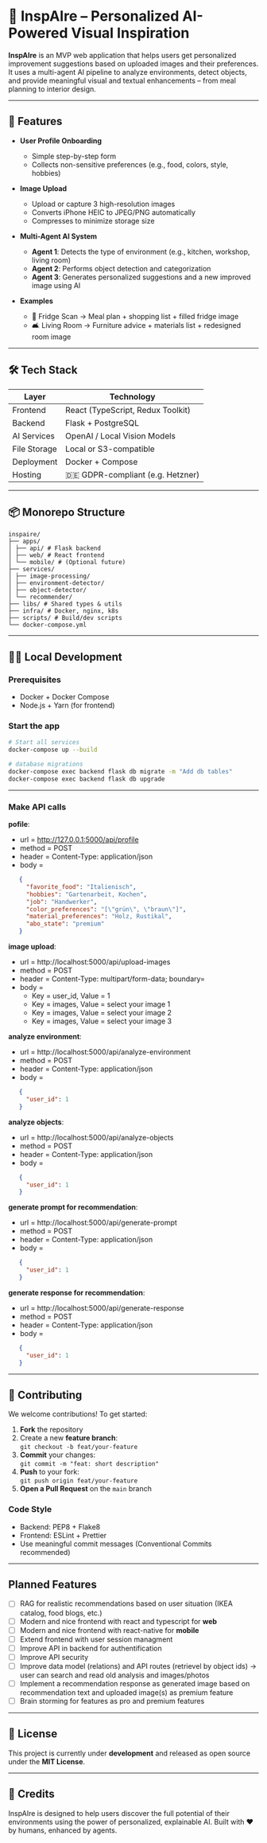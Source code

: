 # 🌟 InspAIre – Personalized AI-Powered Visual Inspiration

**InspAIre** is an MVP web application that helps users get personalized improvement suggestions based on uploaded images and their preferences. It uses a multi-agent AI pipeline to analyze environments, detect objects, and provide meaningful visual and textual enhancements – from meal planning to interior design.

---

## 🚀 Features

- **User Profile Onboarding**
  - Simple step-by-step form
  - Collects non-sensitive preferences (e.g., food, colors, style, hobbies)

- **Image Upload**
  - Upload or capture 3 high-resolution images
  - Converts iPhone HEIC to JPEG/PNG automatically
  - Compresses to minimize storage size

- **Multi-Agent AI System**
  - **Agent 1**: Detects the type of environment (e.g., kitchen, workshop, living room)
  - **Agent 2**: Performs object detection and categorization
  - **Agent 3**: Generates personalized suggestions and a new improved image using AI

- **Examples**
  - 🧊 Fridge Scan → Meal plan + shopping list + filled fridge image
  - 🛋️ Living Room → Furniture advice + materials list + redesigned room image

---

## 🛠 Tech Stack

| Layer         | Technology                          |
|--------------|-------------------------------------|
| Frontend      | React (TypeScript, Redux Toolkit)   |
| Backend       | Flask + PostgreSQL                  |
| AI Services   | OpenAI / Local Vision Models        |
| File Storage  | Local or S3-compatible              |
| Deployment    | Docker + Compose                    |
| Hosting       | 🇩🇪 GDPR-compliant (e.g. Hetzner)   |

---

## 📦 Monorepo Structure
```text
inspaire/
├── apps/
│ ├── api/ # Flask backend
│ ├── web/ # React frontend
│ └── mobile/ # (Optional future)
├── services/
│ ├── image-processing/
│ ├── environment-detector/
│ ├── object-detector/
│ └── recommender/
├── libs/ # Shared types & utils
├── infra/ # Docker, nginx, k8s
├── scripts/ # Build/dev scripts
└── docker-compose.yml
```

---

## 🧑‍💻 Local Development

### Prerequisites
- Docker + Docker Compose
- Node.js + Yarn (for frontend)

### Start the app

```bash
# Start all services
docker-compose up --build

# database migrations
docker-compose exec backend flask db migrate -m "Add db tables"
docker-compose exec backend flask db upgrade

```

---

### Make API calls
__pofile__: 
 * url = http://127.0.0.1:5000/api/profile
 * method = POST
 * header = Content-Type: application/json
 * body = 
 ```json 
    {
      "favorite_food": "Italienisch",
      "hobbies": "Gartenarbeit, Kochen",
      "job": "Handwerker",
      "color_preferences": "[\"grün\", \"braun\"]",
      "material_preferences": "Holz, Rustikal",
      "abo_state": "premium"
    }
```
__image upload__: 
 * url = http://localhost:5000/api/upload-images
 * method = POST
 * header = Content-Type: multipart/form-data; boundary=<calculated when request is sent>
 * body = 
   * Key = user_id, Value = 1
   * Key = images, Value = select your image 1
   * Key = images, Value = select your image 2
   * Key = images, Value = select your image 3

__analyze environment__: 
 * url = http://localhost:5000/api/analyze-environment
 * method = POST
 * header = Content-Type: application/json
 * body = 
 ```json 
    {
      "user_id": 1
    }
```
__analyze objects__: 
 * url = http://localhost:5000/api/analyze-objects
 * method = POST
 * header = Content-Type: application/json
 * body = 
 ```json 
    {
      "user_id": 1
    }
```

__generate prompt for recommendation__: 
 * url = http://localhost:5000/api/generate-prompt
 * method = POST
 * header = Content-Type: application/json
 * body = 
 ```json 
    {
      "user_id": 1
    }
```

__generate response for recommendation__: 
 * url = http://localhost:5000/api/generate-response
 * method = POST
 * header = Content-Type: application/json
 * body = 
 ```json 
    {
      "user_id": 1
    }
```
---

## 🤝 Contributing

We welcome contributions! To get started:

1. **Fork** the repository
2. Create a new **feature branch**:  
   `git checkout -b feat/your-feature`
3. **Commit** your changes:  
   `git commit -m "feat: short description"`
4. **Push** to your fork:  
   `git push origin feat/your-feature`
5. **Open a Pull Request** on the `main` branch

### Code Style
- Backend: PEP8 + Flake8
- Frontend: ESLint + Prettier
- Use meaningful commit messages (Conventional Commits recommended)

---

## Planned Features
* [ ] RAG for realistic recommendations based on user situation (IKEA catalog, food blogs, etc.)
* [ ] Modern and nice frontend with react and typescript for __web__ 
* [ ] Modern and nice frontend with react-native for __mobile__
* [ ] Extend frontend with user session managment
* [ ] Improve API in backend for authentification
* [ ] Improve API security 
* [ ] Improve data model (relations) and API routes (retrievel by object ids) -> user can search and read old analysis and images/photos
* [ ] Implement a recommendation response as generated image based on recommendation text and uploaded image(s) as premium feature
* [ ] Brain storming for features as pro and premium features

---

## 📄 License

This project is currently under **development** and released as open source under the **MIT License**.

---

## 🙌 Credits

InspAIre is designed to help users discover the full potential of their environments using the power of personalized, explainable AI. Built with ❤️ by humans, enhanced by agents.
